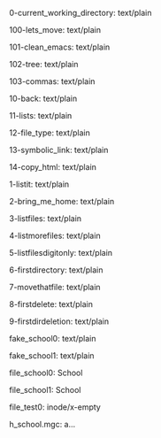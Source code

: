 0-current_working_directory: text/plain

100-lets_move:               text/plain

101-clean_emacs:             text/plain

102-tree:                    text/plain

103-commas:                  text/plain

10-back:                     text/plain

11-lists:                    text/plain

12-file_type:                text/plain

13-symbolic_link:            text/plain

14-copy_html:                text/plain

1-listit:                    text/plain

2-bring_me_home:             text/plain

3-listfiles:                 text/plain

4-listmorefiles:             text/plain

5-listfilesdigitonly:        text/plain

6-firstdirectory:            text/plain

7-movethatfile:              text/plain

8-firstdelete:               text/plain

9-firstdirdeletion:          text/plain

fake_school0:                text/plain

fake_school1:                text/plain

file_school0:                School

file_school1:                School

file_test0:                  inode/x-empty

h_school.mgc:                a...
